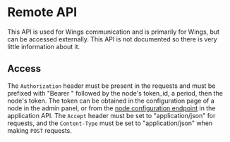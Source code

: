 # Remote API

This API is used for Wings communication and is primarily for Wings, but can be accessed externally. This API is not documented so there is very little information about it.

## Access

The `Authorization` header must be present in the requests and must be prefixed with "Bearer " followed by the node's token_id, a period, then the node's token. The token can be obtained in the configuration page of a node in the admin panel, or from the [node configuration endpoint](/pterodactyl/application/nodes.md#get-nodesidconfiguration) in the application API. The `Accept` header must be set to "application/json" for requests, and the `Content-Type` must be set to "application/json" when making `POST` requests.
